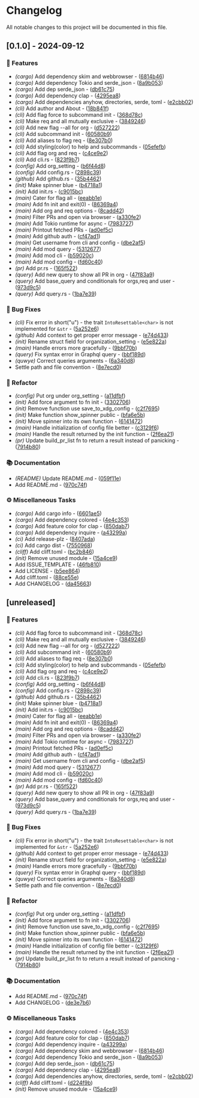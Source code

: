 # Changelog

All notable changes to this project will be documented in this file.

## [0.1.0] - 2024-09-12

### 📇 Features

- *(cargo)* Add dependency skim and webbrowser - ([6814b46](https://github.com/k3ii/revq/commit/6814b46a3a0872d9eb77bc598cdf20346fcd5236))
- *(cargo)* Add dependency Tokio and serde_json - ([8a9b053](https://github.com/k3ii/revq/commit/8a9b053414c2bbcb8d21e6adae45fb6cf709bf18))
- *(cargo)* Add dep serde_json - ([db61c75](https://github.com/k3ii/revq/commit/db61c757628a3cbafd882ab1f1621749ff1e526c))
- *(cargo)* Add dependency clap - ([4295ea8](https://github.com/k3ii/revq/commit/4295ea8b4d98b82e608b567a649151e3cd09c10c))
- *(cargo)* Add dependencies anyhow, directories, serde, toml - ([e2cbb02](https://github.com/k3ii/revq/commit/e2cbb02c6ad18dd8817f92b756e0e80dda5f10bb))
- *(cli)* Add author and About - ([18b841f](https://github.com/k3ii/revq/commit/18b841f9eb62b849f53172cf8f18ef145899da89))
- *(cli)* Add flag force to subcommand init - ([368d78c](https://github.com/k3ii/revq/commit/368d78c1bc2509027dda9637b83742296361d440))
- *(cli)* Make req and all mutually exclusive - ([3849246](https://github.com/k3ii/revq/commit/38492468e908f3458a5196018b8de67308fd1027))
- *(cli)* Add new flag --all for org - ([d527222](https://github.com/k3ii/revq/commit/d5272220795adfa0ca3a11346e22c8647b2f745a))
- *(cli)* Add subcommand init - ([60580b9](https://github.com/k3ii/revq/commit/60580b9e5a62b1d9c157b30ccc581ce1f2a6c0ce))
- *(cli)* Add aliases to flag req - ([8e307b0](https://github.com/k3ii/revq/commit/8e307b06e6f97d355fa0889eb97e712481d4fe4b))
- *(cli)* Add styling(color) to help and subcommands - ([05efefb](https://github.com/k3ii/revq/commit/05efefbdbe3bbc443d61704bb1f627696a682232))
- *(cli)* Add flag org and req - ([c4ce9e2](https://github.com/k3ii/revq/commit/c4ce9e24f84ef73eb145ebc303d83001c5f18173))
- *(cli)* Add cli.rs - ([823f9b7](https://github.com/k3ii/revq/commit/823f9b7306af1b703af9180364bafd6b2cf82e56))
- *(config)* Add org_setting - ([b6f44d8](https://github.com/k3ii/revq/commit/b6f44d8c53e1d1f49cf5e6766a9249c8a8b7003a))
- *(config)* Add config.rs - ([2898c39](https://github.com/k3ii/revq/commit/2898c39b057c1edccd9be3baa44c69aa52f2851d))
- *(github)* Add github.rs - ([35b4462](https://github.com/k3ii/revq/commit/35b4462df249605493620c0626a4b68a16d09037))
- *(init)* Make spinner blue - ([b4718a1](https://github.com/k3ii/revq/commit/b4718a13e836695b3ac362a0c11ab0d2bf02eece))
- *(init)* Add init.rs - ([c9015bc](https://github.com/k3ii/revq/commit/c9015bcc27ef94fa8d266129e5743ae659b34e6b))
- *(main)* Cater for flag all - ([eeabb1e](https://github.com/k3ii/revq/commit/eeabb1ebae2ddc6d04dc7b7be0f133a2d155bc5b))
- *(main)* Add fn init and exit(0) - ([86369a4](https://github.com/k3ii/revq/commit/86369a436f039fa4749918c0e434eb4154f12872))
- *(main)* Add org and req options - ([8cadd42](https://github.com/k3ii/revq/commit/8cadd425c1d08f1ee6b306485bc7bb22146e61ef))
- *(main)* Filter PRs and open via browser - ([a330fe2](https://github.com/k3ii/revq/commit/a330fe250842faa4507cad62c83dd95c4741a005))
- *(main)* Add Tokio runtime for async - ([7983727](https://github.com/k3ii/revq/commit/79837274864dbf01c8aeb5dcc3cb87acda07075b))
- *(main)* Printout fetched PRs - ([ad0ef5c](https://github.com/k3ii/revq/commit/ad0ef5c200383abdf514c47b2b538ff10ed0621a))
- *(main)* Add github auth - ([cf47ad1](https://github.com/k3ii/revq/commit/cf47ad1fa53b4566d979a08fd652eaecd3a81ab2))
- *(main)* Get username from cli and config - ([dbe2af5](https://github.com/k3ii/revq/commit/dbe2af5f7361607ea961674f2d478a970ed548eb))
- *(main)* Add mod query - ([5312677](https://github.com/k3ii/revq/commit/53126770055c842fda8ac35fe0d4c7a5f04302e7))
- *(main)* Add mod cli - ([b59020c](https://github.com/k3ii/revq/commit/b59020c98a10f6d64cdf6348594d724439fdcb4e))
- *(main)* Add mod config - ([fd60c40](https://github.com/k3ii/revq/commit/fd60c401b8afddbc1e490ebfb0d3eb68ebc46cfb))
- *(pr)* Add pr.rs - ([165f522](https://github.com/k3ii/revq/commit/165f5224f6da93fa52301059980f456b2828f8cf))
- *(query)* Add new query to show all PR in org - ([47f83a9](https://github.com/k3ii/revq/commit/47f83a934142f136d7526fd91ad8d9f88d40cd16))
- *(query)* Add base_query and conditionals for orgs,req and user - ([973d9c5](https://github.com/k3ii/revq/commit/973d9c5767f1ad40910f00c7db4ba71c30adf1ff))
- *(query)* Add query.rs - ([1ba7e39](https://github.com/k3ii/revq/commit/1ba7e3975e23b0f1ec2f741ed5dd5534ed23a6d0))

### 🐛 Bug Fixes

- *(cli)* Fix error in short("u") - the trait `IntoResettable<char>` is not implemented for `&str` - ([5a252e6](https://github.com/k3ii/revq/commit/5a252e61b9a2056de296fd82fafdbd3f337add82))
- *(github)* Add context to get proper error message - ([e74d433](https://github.com/k3ii/revq/commit/e74d43323d80669bc649886092e8ca6677fcb01e))
- *(init)* Rename struct field for organization_setting - ([e5e822a](https://github.com/k3ii/revq/commit/e5e822a96816e07dabf5aa4cf3d94dc637f25ad6))
- *(main)* Handle errors more gracefully - ([9bbf70b](https://github.com/k3ii/revq/commit/9bbf70bc522a550799410714689d71eedb79f7ff))
- *(query)* Fix syntax error in Graphql query - ([bbf189d](https://github.com/k3ii/revq/commit/bbf189d911a93fea627ea7c47443174df2927148))
- *(quwye)* Correct queries arguments - ([6a340d8](https://github.com/k3ii/revq/commit/6a340d8b71cbd2698b119d698ed7261e8d0f50c4))
- Settle path and file convention - ([8e7ecd0](https://github.com/k3ii/revq/commit/8e7ecd0707458fefad49c45d0ad5afe2b15b81d3))

### 🚜 Refactor

- *(config)* Put org under org_setting - ([a11dfbf](https://github.com/k3ii/revq/commit/a11dfbfc91be6b48eb3a88ad7af150b94693dcb5))
- *(init)* Add force argument to fn init - ([3302706](https://github.com/k3ii/revq/commit/3302706c13937bd75d11134ca243cbf93bae393c))
- *(init)* Remove function use save_to_xdg_config - ([c2f7695](https://github.com/k3ii/revq/commit/c2f7695f45f8b079c6be1ec25d559668875c0e85))
- *(init)* Make function show_spinner public - ([bfa6e5b](https://github.com/k3ii/revq/commit/bfa6e5bfa93d07a0a4cb4c9b97223792f5d0732e))
- *(init)* Move spinner into its own function - ([6141472](https://github.com/k3ii/revq/commit/61414727ad5c9ac033326dca7a57481989f02b0d))
- *(main)* Handle initialization of config file better - ([c3129f6](https://github.com/k3ii/revq/commit/c3129f6f24accc889e0b0498d34d755adeb3b7b0))
- *(main)* Handle the result returned by the init function - ([2f6ea21](https://github.com/k3ii/revq/commit/2f6ea21cd367896c1f3a1401cdd2f07d39e835d2))
- *(pr)* Update build_pr_list fn to return a result instead of panicking - ([7914b80](https://github.com/k3ii/revq/commit/7914b8052bf9bdd37655bce61ce38c25213c30f7))

### 📚 Documentation

- *(README)* Update README.md - ([059f11e](https://github.com/k3ii/revq/commit/059f11e641a047740b49b86bfc60dbe51d78cda4))
- Add README.md - ([970c74f](https://github.com/k3ii/revq/commit/970c74f63d05e13b3b1182770f649db6a8b61002))

### ⚙️ Miscellaneous Tasks

- *(cargo)* Add cargo info - ([6601ae5](https://github.com/k3ii/revq/commit/6601ae50bb8724153e9d0d62e1a0cc6b4c4ecc05))
- *(cargo)* Add dependency colored - ([4e4c353](https://github.com/k3ii/revq/commit/4e4c3531477fdd24c48568fa526e08c96d91a157))
- *(cargo)* Add feature color for clap - ([850dab7](https://github.com/k3ii/revq/commit/850dab73b86d496c4be2a381f9d4a65fd72967e4))
- *(cargo)* Add dependency inquire - ([a43299a](https://github.com/k3ii/revq/commit/a43299a76c2f3b9e7ec3412840191aef147ecdde))
- *(ci)* Add release-plz - ([8407ada](https://github.com/k3ii/revq/commit/8407adadcb30cd3c3decaab2c074084127e93332))
- *(ci)* Add cargo dist - ([7550968](https://github.com/k3ii/revq/commit/75509680a2f172f1095a5014cd8180709988e739))
- *(cliff)* Add cliff.toml - ([bc2b846](https://github.com/k3ii/revq/commit/bc2b846b052c893bbb1bd3f1624ea9c833b8890e))
- *(init)* Remove unused module - ([15a4ce9](https://github.com/k3ii/revq/commit/15a4ce9223157ff9cfbc0f4f2c03a46e1250160b))
- Add ISSUE_TEMPLATE - ([46fb810](https://github.com/k3ii/revq/commit/46fb810d9b846a548332e3137e96778b0da37bf3))
- Add LICENSE - ([b5ee864](https://github.com/k3ii/revq/commit/b5ee864b864836790fe814d6f900a8d192acb144))
- Add cliff.toml - ([88ce55e](https://github.com/k3ii/revq/commit/88ce55eccb0d055c07ec2e57f1cfed194743cbb2))
- Add CHANGELOG - ([da45663](https://github.com/k3ii/revq/commit/da456633cff56a17c91031ae2422435afc8a42a5))

## [unreleased]

### 📇 Features

- *(cli)* Add flag force to subcommand init - ([368d78c](https://github.com/k3ii/revq/commit/368d78c1bc2509027dda9637b83742296361d440))
- *(cli)* Make req and all mutually exclusive - ([3849246](https://github.com/k3ii/revq/commit/38492468e908f3458a5196018b8de67308fd1027))
- *(cli)* Add new flag --all for org - ([d527222](https://github.com/k3ii/revq/commit/d5272220795adfa0ca3a11346e22c8647b2f745a))
- *(cli)* Add subcommand init - ([60580b9](https://github.com/k3ii/revq/commit/60580b9e5a62b1d9c157b30ccc581ce1f2a6c0ce))
- *(cli)* Add aliases to flag req - ([8e307b0](https://github.com/k3ii/revq/commit/8e307b06e6f97d355fa0889eb97e712481d4fe4b))
- *(cli)* Add styling(color) to help and subcommands - ([05efefb](https://github.com/k3ii/revq/commit/05efefbdbe3bbc443d61704bb1f627696a682232))
- *(cli)* Add flag org and req - ([c4ce9e2](https://github.com/k3ii/revq/commit/c4ce9e24f84ef73eb145ebc303d83001c5f18173))
- *(cli)* Add cli.rs - ([823f9b7](https://github.com/k3ii/revq/commit/823f9b7306af1b703af9180364bafd6b2cf82e56))
- *(config)* Add org_setting - ([b6f44d8](https://github.com/k3ii/revq/commit/b6f44d8c53e1d1f49cf5e6766a9249c8a8b7003a))
- *(config)* Add config.rs - ([2898c39](https://github.com/k3ii/revq/commit/2898c39b057c1edccd9be3baa44c69aa52f2851d))
- *(github)* Add github.rs - ([35b4462](https://github.com/k3ii/revq/commit/35b4462df249605493620c0626a4b68a16d09037))
- *(init)* Make spinner blue - ([b4718a1](https://github.com/k3ii/revq/commit/b4718a13e836695b3ac362a0c11ab0d2bf02eece))
- *(init)* Add init.rs - ([c9015bc](https://github.com/k3ii/revq/commit/c9015bcc27ef94fa8d266129e5743ae659b34e6b))
- *(main)* Cater for flag all - ([eeabb1e](https://github.com/k3ii/revq/commit/eeabb1ebae2ddc6d04dc7b7be0f133a2d155bc5b))
- *(main)* Add fn init and exit(0) - ([86369a4](https://github.com/k3ii/revq/commit/86369a436f039fa4749918c0e434eb4154f12872))
- *(main)* Add org and req options - ([8cadd42](https://github.com/k3ii/revq/commit/8cadd425c1d08f1ee6b306485bc7bb22146e61ef))
- *(main)* Filter PRs and open via browser - ([a330fe2](https://github.com/k3ii/revq/commit/a330fe250842faa4507cad62c83dd95c4741a005))
- *(main)* Add Tokio runtime for async - ([7983727](https://github.com/k3ii/revq/commit/79837274864dbf01c8aeb5dcc3cb87acda07075b))
- *(main)* Printout fetched PRs - ([ad0ef5c](https://github.com/k3ii/revq/commit/ad0ef5c200383abdf514c47b2b538ff10ed0621a))
- *(main)* Add github auth - ([cf47ad1](https://github.com/k3ii/revq/commit/cf47ad1fa53b4566d979a08fd652eaecd3a81ab2))
- *(main)* Get username from cli and config - ([dbe2af5](https://github.com/k3ii/revq/commit/dbe2af5f7361607ea961674f2d478a970ed548eb))
- *(main)* Add mod query - ([5312677](https://github.com/k3ii/revq/commit/53126770055c842fda8ac35fe0d4c7a5f04302e7))
- *(main)* Add mod cli - ([b59020c](https://github.com/k3ii/revq/commit/b59020c98a10f6d64cdf6348594d724439fdcb4e))
- *(main)* Add mod config - ([fd60c40](https://github.com/k3ii/revq/commit/fd60c401b8afddbc1e490ebfb0d3eb68ebc46cfb))
- *(pr)* Add pr.rs - ([165f522](https://github.com/k3ii/revq/commit/165f5224f6da93fa52301059980f456b2828f8cf))
- *(query)* Add new query to show all PR in org - ([47f83a9](https://github.com/k3ii/revq/commit/47f83a934142f136d7526fd91ad8d9f88d40cd16))
- *(query)* Add base_query and conditionals for orgs,req and user - ([973d9c5](https://github.com/k3ii/revq/commit/973d9c5767f1ad40910f00c7db4ba71c30adf1ff))
- *(query)* Add query.rs - ([1ba7e39](https://github.com/k3ii/revq/commit/1ba7e3975e23b0f1ec2f741ed5dd5534ed23a6d0))

### 🐛 Bug Fixes

- *(cli)* Fix error in short("u") - the trait `IntoResettable<char>` is not implemented for `&str` - ([5a252e6](https://github.com/k3ii/revq/commit/5a252e61b9a2056de296fd82fafdbd3f337add82))
- *(github)* Add context to get proper error message - ([e74d433](https://github.com/k3ii/revq/commit/e74d43323d80669bc649886092e8ca6677fcb01e))
- *(init)* Rename struct field for organization_setting - ([e5e822a](https://github.com/k3ii/revq/commit/e5e822a96816e07dabf5aa4cf3d94dc637f25ad6))
- *(main)* Handle errors more gracefully - ([9bbf70b](https://github.com/k3ii/revq/commit/9bbf70bc522a550799410714689d71eedb79f7ff))
- *(query)* Fix syntax error in Graphql query - ([bbf189d](https://github.com/k3ii/revq/commit/bbf189d911a93fea627ea7c47443174df2927148))
- *(quwye)* Correct queries arguments - ([6a340d8](https://github.com/k3ii/revq/commit/6a340d8b71cbd2698b119d698ed7261e8d0f50c4))
- Settle path and file convention - ([8e7ecd0](https://github.com/k3ii/revq/commit/8e7ecd0707458fefad49c45d0ad5afe2b15b81d3))

### 🚜 Refactor

- *(config)* Put org under org_setting - ([a11dfbf](https://github.com/k3ii/revq/commit/a11dfbfc91be6b48eb3a88ad7af150b94693dcb5))
- *(init)* Add force argument to fn init - ([3302706](https://github.com/k3ii/revq/commit/3302706c13937bd75d11134ca243cbf93bae393c))
- *(init)* Remove function use save_to_xdg_config - ([c2f7695](https://github.com/k3ii/revq/commit/c2f7695f45f8b079c6be1ec25d559668875c0e85))
- *(init)* Make function show_spinner public - ([bfa6e5b](https://github.com/k3ii/revq/commit/bfa6e5bfa93d07a0a4cb4c9b97223792f5d0732e))
- *(init)* Move spinner into its own function - ([6141472](https://github.com/k3ii/revq/commit/61414727ad5c9ac033326dca7a57481989f02b0d))
- *(main)* Handle initialization of config file better - ([c3129f6](https://github.com/k3ii/revq/commit/c3129f6f24accc889e0b0498d34d755adeb3b7b0))
- *(main)* Handle the result returned by the init function - ([2f6ea21](https://github.com/k3ii/revq/commit/2f6ea21cd367896c1f3a1401cdd2f07d39e835d2))
- *(pr)* Update build_pr_list fn to return a result instead of panicking - ([7914b80](https://github.com/k3ii/revq/commit/7914b8052bf9bdd37655bce61ce38c25213c30f7))

### 📚 Documentation

- Add README.md - ([970c74f](https://github.com/k3ii/revq/commit/970c74f63d05e13b3b1182770f649db6a8b61002))
- Add CHANGELOG - ([de3e7b6](https://github.com/k3ii/revq/commit/de3e7b69e89456dd334c109b263fea26b9547e2b))

### ⚙️ Miscellaneous Tasks

- *(cargo)* Add dependency colored - ([4e4c353](https://github.com/k3ii/revq/commit/4e4c3531477fdd24c48568fa526e08c96d91a157))
- *(cargo)* Add feature color for clap - ([850dab7](https://github.com/k3ii/revq/commit/850dab73b86d496c4be2a381f9d4a65fd72967e4))
- *(cargo)* Add dependency inquire - ([a43299a](https://github.com/k3ii/revq/commit/a43299a76c2f3b9e7ec3412840191aef147ecdde))
- *(cargo)* Add dependency skim and webbrowser - ([6814b46](https://github.com/k3ii/revq/commit/6814b46a3a0872d9eb77bc598cdf20346fcd5236))
- *(cargo)* Add dependency Tokio and serde_json - ([8a9b053](https://github.com/k3ii/revq/commit/8a9b053414c2bbcb8d21e6adae45fb6cf709bf18))
- *(cargo)* Add dep serde_json - ([db61c75](https://github.com/k3ii/revq/commit/db61c757628a3cbafd882ab1f1621749ff1e526c))
- *(cargo)* Add dependency clap - ([4295ea8](https://github.com/k3ii/revq/commit/4295ea8b4d98b82e608b567a649151e3cd09c10c))
- *(cargo)* Add dependencies anyhow, directories, serde, toml - ([e2cbb02](https://github.com/k3ii/revq/commit/e2cbb02c6ad18dd8817f92b756e0e80dda5f10bb))
- *(cliff)* Add cliff.toml - ([d224f9b](https://github.com/k3ii/revq/commit/d224f9be8fcd8aa269e93cf2094b9d5825bb038d))
- *(init)* Remove unused module - ([15a4ce9](https://github.com/k3ii/revq/commit/15a4ce9223157ff9cfbc0f4f2c03a46e1250160b))

